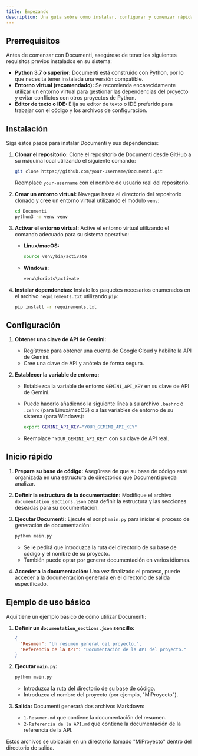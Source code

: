 ```yaml
---
title: Empezando
description: Una guía sobre cómo instalar, configurar y comenzar rápidamente a usar Documenti.
---
```


## Prerrequisitos

Antes de comenzar con Documenti, asegúrese de tener los siguientes requisitos previos instalados en su sistema:

- **Python 3.7 o superior:** Documenti está construido con Python, por lo que necesita tener instalada una versión compatible.
- **Entorno virtual (recomendado):** Se recomienda encarecidamente utilizar un entorno virtual para gestionar las dependencias del proyecto y evitar conflictos con otros proyectos de Python.
- **Editor de texto o IDE:** Elija su editor de texto o IDE preferido para trabajar con el código y los archivos de configuración.

## Instalación

Siga estos pasos para instalar Documenti y sus dependencias:

1. **Clonar el repositorio:** Clone el repositorio de Documenti desde GitHub a su máquina local utilizando el siguiente comando:

   ```bash
   git clone https://github.com/your-username/Documenti.git
   ```

   Reemplace `your-username` con el nombre de usuario real del repositorio.

2. **Crear un entorno virtual:** Navegue hasta el directorio del repositorio clonado y cree un entorno virtual utilizando el módulo `venv`:

   ```bash
   cd Documenti
   python3 -m venv venv
   ```

3. **Activar el entorno virtual:** Active el entorno virtual utilizando el comando adecuado para su sistema operativo:

   - **Linux/macOS:**
     ```bash
     source venv/bin/activate
     ```
   - **Windows:**
     ```bash
     venv\Scripts\activate
     ```

4. **Instalar dependencias:** Instale los paquetes necesarios enumerados en el archivo `requirements.txt` utilizando `pip`:

   ```bash
   pip install -r requirements.txt
   ```

## Configuración

1. **Obtener una clave de API de Gemini:**
   - Regístrese para obtener una cuenta de Google Cloud y habilite la API de Gemini.
   - Cree una clave de API y anótela de forma segura.

2. **Establecer la variable de entorno:**
   - Establezca la variable de entorno `GEMINI_API_KEY` en su clave de API de Gemini.
   - Puede hacerlo añadiendo la siguiente línea a su archivo `.bashrc` o `.zshrc` (para Linux/macOS) o a las variables de entorno de su sistema (para Windows):

     ```bash
     export GEMINI_API_KEY="YOUR_GEMINI_API_KEY"
     ```

   - Reemplace `"YOUR_GEMINI_API_KEY"` con su clave de API real.

## Inicio rápido

1. **Prepare su base de código:** Asegúrese de que su base de código esté organizada en una estructura de directorios que Documenti pueda analizar.
2. **Definir la estructura de la documentación:** Modifique el archivo `documentation_sections.json` para definir la estructura y las secciones deseadas para su documentación.
3. **Ejecutar Documenti:** Ejecute el script `main.py` para iniciar el proceso de generación de documentación:

   ```bash
   python main.py
   ```

   - Se le pedirá que introduzca la ruta del directorio de su base de código y el nombre de su proyecto.
   - También puede optar por generar documentación en varios idiomas.

4. **Acceder a la documentación:** Una vez finalizado el proceso, puede acceder a la documentación generada en el directorio de salida especificado.

## Ejemplo de uso básico

Aquí tiene un ejemplo básico de cómo utilizar Documenti:

1. **Definir un `documentation_sections.json` sencillo:**

   ```json
   {
     "Resumen": "Un resumen general del proyecto.",
     "Referencia de la API": "Documentación de la API del proyecto."
   }
   ```

2. **Ejecutar `main.py`:**

   ```bash
   python main.py
   ```

   - Introduzca la ruta del directorio de su base de código.
   - Introduzca el nombre del proyecto (por ejemplo, "MiProyecto").

3. **Salida:** Documenti generará dos archivos Markdown:
   - `1-Resumen.md` que contiene la documentación del resumen.
   - `2-Referencia de la API.md` que contiene la documentación de la referencia de la API.

Estos archivos se ubicarán en un directorio llamado "MiProyecto" dentro del directorio de salida.


